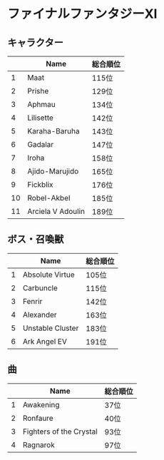 # ファイナルファンタジーXI

## キャラクター
||Name|総合順位|
|-|-|-|
|1|Maat|115位|
|2|Prishe|129位|
|3|Aphmau|134位|
|4|Lilisette|142位|
|5|Karaha-Baruha|143位|
|6|Gadalar|147位|
|7|Iroha|158位|
|8|Ajido-Marujido|165位|
|9|Fickblix|176位|
|10|Robel-Akbel|185位|
|11|Arciela V Adoulin|189位|

## ボス・召喚獣
||Name|総合順位|
|-|-|-|
|1|Absolute Virtue|105位|
|2|Carbuncle|115位|
|3|Fenrir|142位|
|4|Alexander|163位|
|5|Unstable Cluster|183位|
|6|Ark Angel EV|191位|

## 曲
||Name|総合順位|
|-|-|-|
|1|Awakening|37位|
|2|Ronfaure|40位|
|3|Fighters of the Crystal|93位|
|4|Ragnarok|97位|

